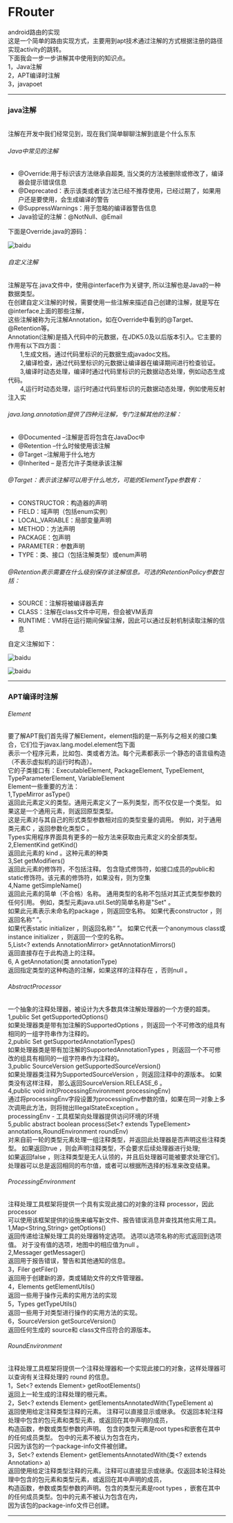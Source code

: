 # FRouter
android路由的实现<br>
这是一个简单的路由实现方式，主要用到apt技术通过注解的方式根据注册的路径实现activity的跳转。<br>
下面我会一步一步讲解其中使用到的知识点。<br>
1，Java注解<br>
2，APT编译时注解<br>
3，javapoet<br>

*****************************

### java注解
<br>
注解在开发中我们经常见到，现在我们简单聊聊注解到底是个什么东东<br>

###### Java中常见的注解
* @Override:用于标识该方法继承自超类, 当父类的方法被删除或修改了，编译器会提示错误信息
* @Deprecated：表示该类或者该方法已经不推荐使用，已经过期了，如果用户还是要使用，会生成编译的警告
* @SuppressWarnings：用于忽略的编译器警告信息
* Java验证的注解：@NotNull、@Email
  
 下面是Override.java的源码：
  
  
  ![baidu](https://github.com/funaifu/FRouter/blob/master/imge/override.jpg)
 
###### 自定义注解
  
  注解是写在.java文件中，使用@interface作为关键字, 所以注解也是Java的一种数据类型。<br>
  在创建自定义注解的时候，需要使用一些注解来描述自己创建的注解，就是写在@interface上面的那些注解，<br>
  这些注解被称为元注解Annotation，如在Override中看到的@Target、@Retention等。<br>
  Annotation(注解)是插入代码中的元数据，在JDK5.0及以后版本引入。它主要的作用有以下四方面：<br>
  1,生成文档，通过代码里标识的元数据生成javadoc文档。<br>
  2,编译检查，通过代码里标识的元数据让编译器在编译期间进行检查验证。<br>
  3,编译时动态处理，编译时通过代码里标识的元数据动态处理，例如动态生成代码。<br>
  4,运行时动态处理，运行时通过代码里标识的元数据动态处理，例如使用反射注入实<br>
 
###### java.lang.annotation提供了四种元注解，专门注解其他的注解：
* @Documented –注解是否将包含在JavaDoc中
* @Retention –什么时候使用该注解
* @Target –注解用于什么地方
* @Inherited – 是否允许子类继承该注解

###### @Target：表示该注解可以用于什么地方，可能的ElementType参数有：
* CONSTRUCTOR：构造器的声明
* FIELD：域声明（包括enum实例）
* LOCAL_VARIABLE：局部变量声明
* METHOD：方法声明
* PACKAGE：包声明
* PARAMETER：参数声明
* TYPE：类、接口（包括注解类型）或enum声明
   
###### @Retention表示需要在什么级别保存该注解信息。可选的RetentionPolicy参数包括：
* SOURCE：注解将被编译器丢弃
* CLASS：注解在class文件中可用，但会被VM丢弃
* RUNTIME：VM将在运行期间保留注解，因此可以通过反射机制读取注解的信息

自定义注解如下：

 ![baidu](https://github.com/funaifu/FRouter/blob/master/imge/router.jpg)
 
 ![baidu](https://github.com/funaifu/FRouter/blob/master/imge/router_execute.jpg)
 
 *******************************************
 
 ### APT编译时注解
 
 ###### Element
 
 要了解APT我们首先得了解Element，element指的是一系列与之相关的接口集合，它们位于javax.lang.model.element包下面<br>
 表示一个程序元素，比如包、类或者方法。每个元素都表示一个静态的语言级构造（不表示虚拟机的运行时构造）。<br>
 它的子类接口有：ExecutableElement, PackageElement, TypeElement, TypeParameterElement, VariableElement<br>
 Element一些重要的方法：<br>
 1,TypeMirror asType() <br>
  返回此元素定义的类型。通用元素定义了一系列类型，而不仅仅是一个类型。 如果这是一个通用元素，则返回原型类型。 <br>
  这是元素对与其自己的形式类型参数相对应的类型变量的调用。 例如，对于通用类元素C<N extends Number> ，返回参数化类型C<N> 。 <br>
  Types实用程序界面具有更多的一般方法来获取由元素定义的全部类型。<br>
 2,ElementKind getKind() <br>
  返回此元素的 kind 。这种元素的种类<br>
 3,Set<Modifier> getModifiers()<br>
  返回此元素的修饰符，不包括注释。 包含隐式修饰符，如接口成员的public和static修饰符。该元素的修饰符，如果没有，则为空集<br>
 4,Name getSimpleName()<br>
  返回此元素的简单（不合格）名称。 通用类型的名称不包括对其正式类型参数的任何引用。 例如，类型元素java.util.Set<E>的简单名称是"Set" 。<br>
  如果此元素表示未命名的package ，则返回空名称。 如果代表constructor ，则返回名称“ <init> ”。<br>
  如果代表static initializer ，则返回名称“ <clinit> ”。 如果它代表一个anonymous class或instance initializer ，则返回一个空的名称。<br>
 5,List<? extends AnnotationMirror> getAnnotationMirrors()<br>
  返回直接存在于此构造上的注释。<br>
 6,<A extends Annotation> A getAnnotation(类<A> annotationType)<br>
  返回指定类型的这种构造的注解，如果这样的注释存在 ，否则null 。<br>

###### AbstractProcessor

一个抽象的注释处理器，被设计为大多数具体注解处理器的一个方便的超类。<br>
1,public Set<String> getSupportedOptions()<br>
  如果处理器类是带有加注解的SupportedOptions ，则返回一个不可修改的组具有相同的一组字符串作为注释的。<br>
2,public Set<String> getSupportedAnnotationTypes()<br>
  如果处理器类是带有加注解的SupportedAnnotationTypes ，则返回一个不可修改的组具有相同的一组字符串作为注释的。<br>
3,public SourceVersion getSupportedSourceVersion()<br>
  如果处理器类注释为SupportedSourceVersion ，则返回注释中的源版本。 如果类没有这样注释， 那么返回SourceVersion.RELEASE_6 。<br>
4,public void init(ProcessingEnvironment processingEnv)<br>
  通过将processingEnv字段设置为processingEnv参数的值，如果在同一对象上多次调用此方法，则将抛出IllegalStateException 。<br>
  processingEnv - 工具框架向处理器提供访问环境的环境<br>
5,public abstract boolean process(Set<? extends TypeElement> annotations,RoundEnvironment roundEnv)<br>
  对来自前一轮的类型元素处理一组注释类型，并返回此处理器是否声明这些注释类型。 如果返回true ，则会声明注释类型，不会要求后续处理器进行处理; <br>
  如果返回false ，则注释类型是无人认领的，并且后处理器可能被要求处理它们。 处理器可以总是返回相同的布尔值，或者可以根据所选择的标准来改变结果。<br>

###### ProcessingEnvironment

注释处理工具框架将提供一个具有实现此接口的对象的注释 processor，因此 processor <br>
可以使用该框架提供的设施来编写新文件、报告错误消息并查找其他实用工具。<br>
1,Map<String,String> getOptions()<br>
  返回传递给注解处理工具的处理器特定选项。 选项以选项名称的形式返回到选项值。 对于没有值的选项，地图中的相应值为null 。<br>
2,Messager getMessager()<br>
  返回用于报告错误，警告和其他通知的信息。<br>
3，Filer getFiler()<br>
  返回用于创建新的源，类或辅助文件的文件管理器。<br>
4，Elements getElementUtils()<br>
  返回一些用于操作元素的实用方法的实现<br>
5，Types getTypeUtils()<br>
  返回一些用于对类型进行操作的实用方法的实现。<br>
6，SourceVersion getSourceVersion()<br>
  返回任何生成的 source和 class文件应符合的源版本。<br>
 
###### RoundEnvironment

注释处理工具框架将提供一个注释处理器和一个实现此接口的对象，这样处理器可以查询有关注释处理的 round 的信息。<br>
1，Set<? extends Element> getRootElements()<br>
返回上一轮生成的注释处理的根元素。<br>
2，Set<? extends Element> getElementsAnnotatedWith(TypeElement a)<br>
返回使用给定注释类型注释的元素。 注释可以直接显示或继承。 仅返回本轮注释处理中包含的包元素和类型元素，或返回在其中声明的成员，<br>
构造函数，参数或类型参数的声明。 包含的类型元素是root types和嵌套在其中的任何成员类型。 包中的元素不被认为包含在内，<br>
只因为该包的一个package-info文件被创建。<br>
3，Set<? extends Element> getElementsAnnotatedWith(类<? extends Annotation> a)<br>
返回使用给定注释类型注释的元素。注释可以直接显示或继承。仅返回本轮注释处理中包含的包元素和类型元素，或返回在其中声明的成员，<br>
构造函数，参数或类型参数的声明。包含的类型元素是root types ，嵌套在其中的任何成员类型。包中的元素不被认为包含在内，<br>
因为该包的package-info文件已创建。<br>

************************************************************************************


  
  


  















 
 


 
